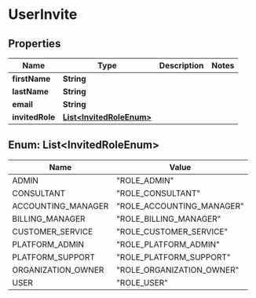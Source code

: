 

# UserInvite



## Properties

| Name | Type | Description | Notes |
|------------ | ------------- | ------------- | -------------|
|**firstName** | **String** |  |  |
|**lastName** | **String** |  |  |
|**email** | **String** |  |  |
|**invitedRole** | [**List&lt;InvitedRoleEnum&gt;**](#List&lt;InvitedRoleEnum&gt;) |  |  |



## Enum: List&lt;InvitedRoleEnum&gt;

| Name | Value |
|---- | -----|
| ADMIN | &quot;ROLE_ADMIN&quot; |
| CONSULTANT | &quot;ROLE_CONSULTANT&quot; |
| ACCOUNTING_MANAGER | &quot;ROLE_ACCOUNTING_MANAGER&quot; |
| BILLING_MANAGER | &quot;ROLE_BILLING_MANAGER&quot; |
| CUSTOMER_SERVICE | &quot;ROLE_CUSTOMER_SERVICE&quot; |
| PLATFORM_ADMIN | &quot;ROLE_PLATFORM_ADMIN&quot; |
| PLATFORM_SUPPORT | &quot;ROLE_PLATFORM_SUPPORT&quot; |
| ORGANIZATION_OWNER | &quot;ROLE_ORGANIZATION_OWNER&quot; |
| USER | &quot;ROLE_USER&quot; |



